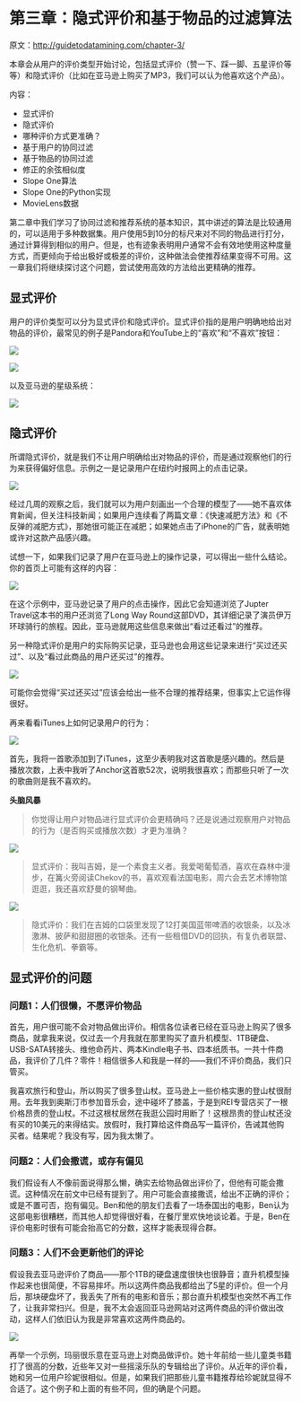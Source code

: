 # 第三章：隐式评价和基于物品的过滤算法

原文：http://guidetodatamining.com/chapter-3/

本章会从用户的评价类型开始讨论，包括显式评价（赞一下、踩一脚、五星评价等等）和隐式评价（比如在亚马逊上购买了MP3，我们可以认为他喜欢这个产品）。

内容：

* 显式评价
* 隐式评价
* 哪种评价方式更准确？
* 基于用户的协同过滤
* 基于物品的协同过滤
* 修正的余弦相似度
* Slope One算法
* Slope One的Python实现
* MovieLens数据

第二章中我们学习了协同过滤和推荐系统的基本知识，其中讲述的算法是比较通用的，可以适用于多种数据集。用户使用5到10分的标尺来对不同的物品进行打分，通过计算得到相似的用户。但是，也有迹象表明用户通常不会有效地使用这种度量方式，而更倾向于给出极好或极差的评价，这种做法会使推荐结果变得不可用。这一章我们将继续探讨这个问题，尝试使用高效的方法给出更精确的推荐。

## 显式评价

用户的评价类型可以分为显式评价和隐式评价。显式评价指的是用户明确地给出对物品的评价，最常见的例子是Pandora和YouTube上的“喜欢”和“不喜欢”按钮：

![](img/chapter-3/chapter-3-1.png)

![](img/chapter-3/chapter-3-2.png)

以及亚马逊的星级系统：

![](img/chapter-3/chapter-3-3.png)

## 隐式评价

所谓隐式评价，就是我们不让用户明确给出对物品的评价，而是通过观察他们的行为来获得偏好信息。示例之一是记录用户在纽约时报网上的点击记录。

![](img/chapter-3/chapter-3-4.png)

经过几周的观察之后，我们就可以为用户刻画出一个合理的模型了——她不喜欢体育新闻，但关注科技新闻；如果用户连续看了两篇文章：《快速减肥方法》和《不反弹的减肥方式》，那她很可能正在减肥；如果她点击了iPhone的广告，就表明她或许对这款产品感兴趣。

试想一下，如果我们记录了用户在亚马逊上的操作记录，可以得出一些什么结论。你的首页上可能有这样的内容：

![](img/chapter-3/chapter-3-5.png)

在这个示例中，亚马逊记录了用户的点击操作，因此它会知道浏览了Jupter Travel这本书的用户还浏览了Long Way Round这部DVD，其详细记录了演员伊万环球骑行的旅程。因此，亚马逊就用这些信息来做出“看过还看过”的推荐。

另一种隐式评价是用户的实际购买记录，亚马逊也会用这些记录来进行“买过还买过”、以及“看过此商品的用户还买过”的推荐。

![](img/chapter-3/chapter-3-6.png)

可能你会觉得“买过还买过”应该会给出一些不合理的推荐结果，但事实上它运作得很好。

再来看看iTunes上如何记录用户的行为：

![](img/chapter-3/chapter-3-7.png)

首先，我将一首歌添加到了iTunes，这至少表明我对这首歌是感兴趣的。然后是播放次数，上表中我听了Anchor这首歌52次，说明我很喜欢；而那些只听了一次的歌曲则是我不喜欢的。

**头脑风暴**

> 你觉得让用户对物品进行显式评价会更精确吗？还是说通过观察用户对物品的行为（是否购买或播放次数）才更为准确？

![](img/chapter-3/chapter-3-8.png)

> 显式评价：我叫吉姆，是一个素食主义者。我爱喝葡萄酒，喜欢在森林中漫步，在篝火旁阅读Chekov的书，喜欢观看法国电影，周六会去艺术博物馆逛逛，我还喜欢舒曼的钢琴曲。

![](img/chapter-3/chapter-3-9.png)

> 隐式评价：我们在吉姆的口袋里发现了12打美国蓝带啤酒的收银条，以及冰激淋、披萨和甜甜圈的收银条。还有一些租借DVD的回执，有复仇者联盟、生化危机、拳霸等。

## 显式评价的问题

### 问题1：人们很懒，不愿评价物品

首先，用户很可能不会对物品做出评价。相信各位读者已经在亚马逊上购买了很多商品，就拿我来说，仅过去一个月我就在那里购买了直升机模型、1TB硬盘、USB-SATA转接头、维他命药片、两本Kindle电子书、四本纸质书。一共十件商品，我评价了几件？零件！相信很多人和我是一样的——我们不评价商品，我们只管买。

我喜欢旅行和登山，所以购买了很多登山杖。亚马逊上一些价格实惠的登山杖很耐用。去年我到奥斯汀市参加音乐会，途中碰坏了膝盖，于是到REI专营店买了一根价格昂贵的登山杖。不过这根杖居然在我逛公园时用断了！这根昂贵的登山杖还没有买的10美元的来得结实。放假时，我打算给这件商品写一篇评价，告诫其他购买者。结果呢？我没有写，因为我太懒了。

### 问题2：人们会撒谎，或存有偏见

我们假设有人不像前面说得那么懒，确实去给物品做出评价了，但他有可能会撒谎。这种情况在前文中已经有提到了。用户可能会直接撒谎，给出不正确的评价；或是不置可否，抱有偏见。Ben和他的朋友们去看了一场泰国出的电影，Ben认为这部电影很糟糕，而其他人却觉得很好看，在餐厅里欢快地谈论着。于是，Ben在评价电影时很有可能会抬高它的分数，这样才能表现得合群。

### 问题3：人们不会更新他们的评论

假设我去亚马逊评价了商品——那个1TB的硬盘速度很快也很静音；直升机模型操作起来也很简便，不容易摔坏。所以这两件商品我都给出了5星的评价。但一个月后，那块硬盘坏了，我丢失了所有的电影和音乐；那台直升机模型也突然不再工作了，让我非常扫兴。但是，我不太会返回亚马逊网站对这两件商品的评价做出改动，这样人们依旧认为我是非常喜欢这两件商品的。

![](img/chapter-3/chapter-3-10.png)

再举一个示例，玛丽很乐意在亚马逊上对商品做评价。她十年前给一些儿童类书籍打了很高的分数，近些年又对一些摇滚乐队的专辑给出了评价。从近年的评价看，她和另一位用户珍妮很相似。但是，如果我们把那些儿童书籍推荐给珍妮就显得不合适了。这个例子和上面的有些不同，但的确是个问题。
